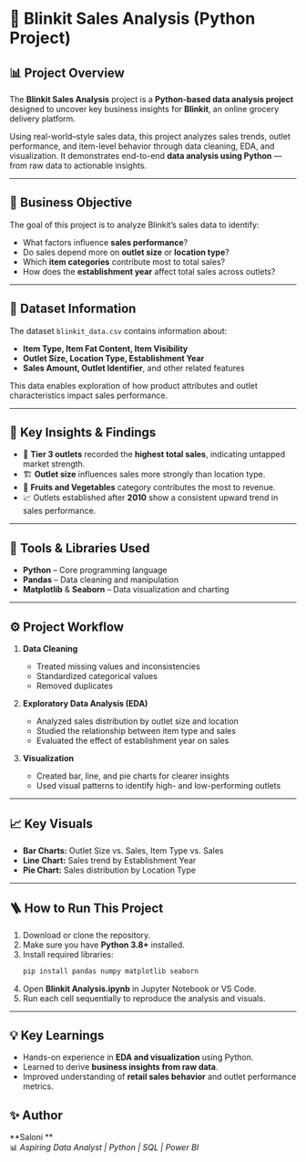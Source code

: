 # 🛒 Blinkit Sales Analysis (Python Project)

## 📊 Project Overview
The **Blinkit Sales Analysis** project is a **Python-based data analysis project** designed to uncover key business insights for **Blinkit**, an online grocery delivery platform.  

Using real-world–style sales data, this project analyzes sales trends, outlet performance, and item-level behavior through data cleaning, EDA, and visualization. It demonstrates end-to-end **data analysis using Python** — from raw data to actionable insights.

---

## 🎯 Business Objective
The goal of this project is to analyze Blinkit’s sales data to identify:
- What factors influence **sales performance**?  
- Do sales depend more on **outlet size** or **location type**?  
- Which **item categories** contribute most to total sales?  
- How does the **establishment year** affect total sales across outlets?  

---

## 📂 Dataset Information
The dataset `blinkit_data.csv` contains information about:
- **Item Type, Item Fat Content, Item Visibility**  
- **Outlet Size, Location Type, Establishment Year**  
- **Sales Amount, Outlet Identifier**, and other related features  

This data enables exploration of how product attributes and outlet characteristics impact sales performance.

---

## 📌 Key Insights & Findings
- 🏬 **Tier 3 outlets** recorded the **highest total sales**, indicating untapped market strength.  
- 🏗️ **Outlet size** influences sales more strongly than location type.  
- 🍎 **Fruits and Vegetables** category contributes the most to revenue.  
- 📈 Outlets established after **2010** show a consistent upward trend in sales performance.  

---

## 🧰 Tools & Libraries Used
- **Python** – Core programming language  
- **Pandas** – Data cleaning and manipulation   
- **Matplotlib** & **Seaborn** – Data visualization and charting  

---

## ⚙️ Project Workflow
1. **Data Cleaning**
   - Treated missing values and inconsistencies  
   - Standardized categorical values  
   - Removed duplicates  

2. **Exploratory Data Analysis (EDA)**
   - Analyzed sales distribution by outlet size and location  
   - Studied the relationship between item type and sales  
   - Evaluated the effect of establishment year on sales  

3. **Visualization**
   - Created bar, line, and pie charts for clearer insights  
   - Used visual patterns to identify high- and low-performing outlets  

---

## 📈 Key Visuals
- **Bar Charts:** Outlet Size vs. Sales, Item Type vs. Sales  
- **Line Chart:** Sales trend by Establishment Year  
- **Pie Chart:** Sales distribution by Location Type  

---

## 🪜 How to Run This Project
1. Download or clone the repository.  
2. Make sure you have **Python 3.8+** installed.  
3. Install required libraries:
   ```bash
   pip install pandas numpy matplotlib seaborn
   ```
4. Open **Blinkit Analysis.ipynb** in Jupyter Notebook or VS Code.  
5. Run each cell sequentially to reproduce the analysis and visuals.

---

## 💡 Key Learnings
- Hands-on experience in **EDA and visualization** using Python.  
- Learned to derive **business insights from raw data**.  
- Improved understanding of **retail sales behavior** and outlet performance metrics.
## ✨ Author
**Saloni **  
📊 *Aspiring Data Analyst | Python | SQL | Power BI*  
